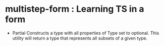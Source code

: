 # multistep-form : Learning TS in a form

- Partial<Type>
Constructs a type with all properties of Type set to optional. This utility will return a type that represents all subsets of a given type.

